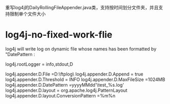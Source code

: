 重写log4j的DailyRollingFileAppender.java类，支持按时间划分文件夹，并且支持限制单个文件大小

# log4j-no-fixed-work-flie
log4j will write log on dynamic file whose names has been formatted by "DatePattern :

log4j.rootLogger = info,stdout,D

log4j.appender.D.File =D:\\ftplog\\
log4j.appender.D.Append = true
log4j.appender.D.Threshold = INFO
log4j.appender.D.MaxFileSize =1024MB
log4j.appender.D.DatePattern =yyyyMMdd'\\test_%s.log'
log4j.appender.D.layout = org.apache.log4j.PatternLayout
log4j.appender.D.layout.ConversionPattern =%m%n